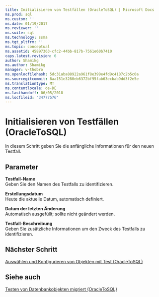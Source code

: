 ```yaml
---
title: Initialisieren von Testfällen (OracleToSQL) | Microsoft Docs
ms.prod: sql
ms.custom: ''
ms.date: 01/19/2017
ms.reviewer: ''
ms.suite: sql
ms.technology: ssma
ms.tgt_pltfrm: ''
ms.topic: conceptual
ms.assetid: 45897363-cfc2-44bb-817b-7561e60b7410
caps.latest.revision: 6
author: Shamikg
ms.author: Shamikg
manager: v-thobro
ms.openlocfilehash: 5dc31aba88922a961f8e399e4fd9c4187c2b5c0a
ms.sourcegitcommit: 8aa151e3280eb6372bf95fab63ecbab9dd3f2e5e
ms.translationtype: MT
ms.contentlocale: de-DE
ms.lasthandoff: 06/05/2018
ms.locfileid: "34777576"
---
```

# <a name="initializing-test-cases-oracletosql"></a>Initialisieren von Testfällen (OracleToSQL)
In diesem Schritt geben Sie die anfängliche Informationen für den neuen Testfall.  
  
## <a name="parameters"></a>Parameter  
**Testfall-Name**  
Geben Sie den Namen des Testfalls zu identifizieren.  
  
**Erstellungsdatum**  
Heute die aktuelle Datum, automatisch definiert.  
  
**Datum der letzten Änderung**  
Automatisch ausgefüllt; sollte nicht geändert werden.  
  
**Testfall-Beschreibung**  
Geben Sie zusätzliche Informationen um den Zweck des Testfalls zu identifizieren.  
  
## <a name="next-step"></a>Nächster Schritt  
[Auswählen und Konfigurieren von Objekten mit Test &#40;OracleToSQL&#41;](../../ssma/oracle/selecting-and-configuring-objects-to-test-oracletosql.md)  
  
## <a name="see-also"></a>Siehe auch  
[Testen von Datenbankobjekten migriert &#40;OracleToSQL&#41;](../../ssma/oracle/testing-migrated-database-objects-oracletosql.md)  
  
